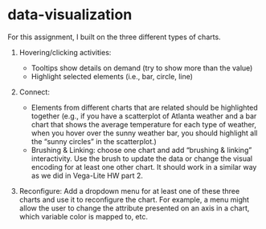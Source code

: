 # data-visualization

For this assignment, I built on the three different types of charts.

1. Hovering/clicking activities: 
   - Tooltips show details on demand (try to show more than the value)
   - Highlight selected elements (i.e., bar, circle, line)

2. Connect: 
   - Elements from different charts that are related should be highlighted together (e.g., if you have a scatterplot of Atlanta weather and a bar chart        that shows the average temperature for each type of weather, when you hover over the sunny weather bar, you should highlight all the “sunny circles” in    the scatterplot.)
   - Brushing & Linking: choose one chart and add “brushing & linking” interactivity. Use the brush to update the data or change the visual encoding for at    least one other chart. It should work in a similar way as we did in Vega-Lite HW part 2.  

3. Reconfigure: Add a dropdown menu for at least one of these three charts and use it to reconfigure the chart. For example, a menu might allow the user to change the attribute presented on an axis in a chart, which variable color is mapped to, etc.  

